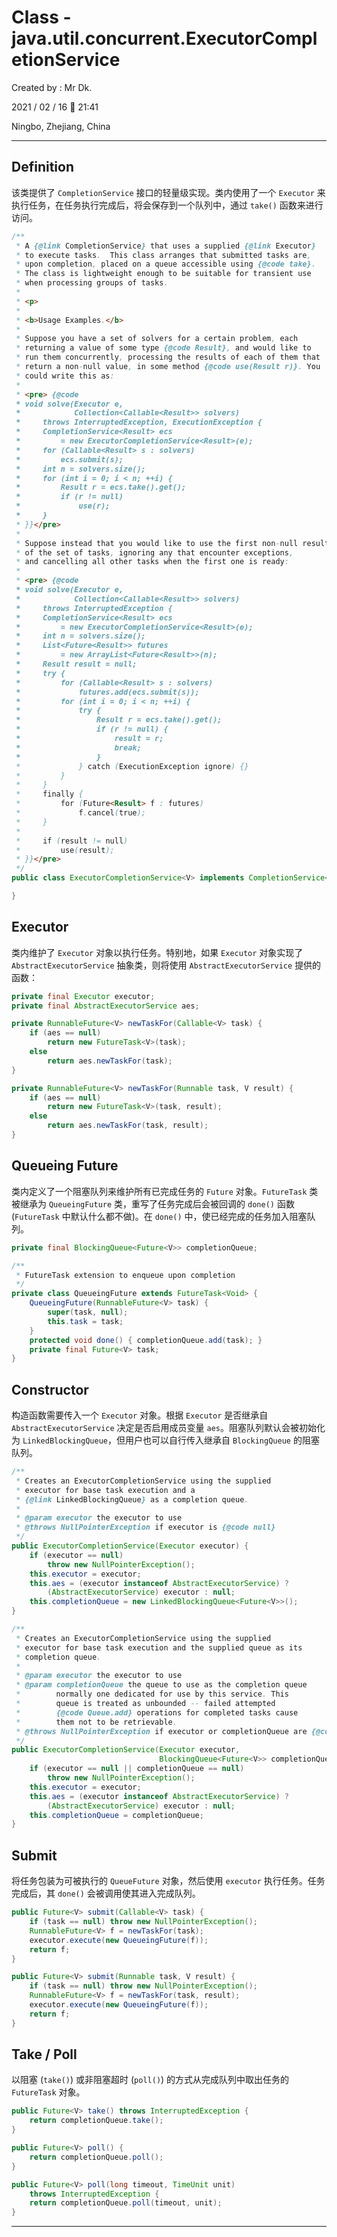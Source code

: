 # Class - java.util.concurrent.ExecutorCompletionService

Created by : Mr Dk.

2021 / 02 / 16 🧧 21:41

Ningbo, Zhejiang, China

---

## Definition

该类提供了 `CompletionService` 接口的轻量级实现。类内使用了一个 `Executor` 来执行任务，在任务执行完成后，将会保存到一个队列中，通过 `take()` 函数来进行访问。

```java
/**
 * A {@link CompletionService} that uses a supplied {@link Executor}
 * to execute tasks.  This class arranges that submitted tasks are,
 * upon completion, placed on a queue accessible using {@code take}.
 * The class is lightweight enough to be suitable for transient use
 * when processing groups of tasks.
 *
 * <p>
 *
 * <b>Usage Examples.</b>
 *
 * Suppose you have a set of solvers for a certain problem, each
 * returning a value of some type {@code Result}, and would like to
 * run them concurrently, processing the results of each of them that
 * return a non-null value, in some method {@code use(Result r)}. You
 * could write this as:
 *
 * <pre> {@code
 * void solve(Executor e,
 *            Collection<Callable<Result>> solvers)
 *     throws InterruptedException, ExecutionException {
 *     CompletionService<Result> ecs
 *         = new ExecutorCompletionService<Result>(e);
 *     for (Callable<Result> s : solvers)
 *         ecs.submit(s);
 *     int n = solvers.size();
 *     for (int i = 0; i < n; ++i) {
 *         Result r = ecs.take().get();
 *         if (r != null)
 *             use(r);
 *     }
 * }}</pre>
 *
 * Suppose instead that you would like to use the first non-null result
 * of the set of tasks, ignoring any that encounter exceptions,
 * and cancelling all other tasks when the first one is ready:
 *
 * <pre> {@code
 * void solve(Executor e,
 *            Collection<Callable<Result>> solvers)
 *     throws InterruptedException {
 *     CompletionService<Result> ecs
 *         = new ExecutorCompletionService<Result>(e);
 *     int n = solvers.size();
 *     List<Future<Result>> futures
 *         = new ArrayList<Future<Result>>(n);
 *     Result result = null;
 *     try {
 *         for (Callable<Result> s : solvers)
 *             futures.add(ecs.submit(s));
 *         for (int i = 0; i < n; ++i) {
 *             try {
 *                 Result r = ecs.take().get();
 *                 if (r != null) {
 *                     result = r;
 *                     break;
 *                 }
 *             } catch (ExecutionException ignore) {}
 *         }
 *     }
 *     finally {
 *         for (Future<Result> f : futures)
 *             f.cancel(true);
 *     }
 *
 *     if (result != null)
 *         use(result);
 * }}</pre>
 */
public class ExecutorCompletionService<V> implements CompletionService<V> {

}
```

## Executor

类内维护了 `Executor` 对象以执行任务。特别地，如果 `Executor` 对象实现了 `AbstractExecutorService` 抽象类，则将使用 `AbstractExecutorService` 提供的函数：

```java
private final Executor executor;
private final AbstractExecutorService aes;

private RunnableFuture<V> newTaskFor(Callable<V> task) {
    if (aes == null)
        return new FutureTask<V>(task);
    else
        return aes.newTaskFor(task);
}

private RunnableFuture<V> newTaskFor(Runnable task, V result) {
    if (aes == null)
        return new FutureTask<V>(task, result);
    else
        return aes.newTaskFor(task, result);
}
```

## Queueing Future

类内定义了一个阻塞队列来维护所有已完成任务的 `Future` 对象。`FutureTask` 类被继承为 `QueueingFuture` 类，重写了任务完成后会被回调的 `done()` 函数 (`FutureTask` 中默认什么都不做)。在 `done()` 中，使已经完成的任务加入阻塞队列。

```java
private final BlockingQueue<Future<V>> completionQueue;

/**
 * FutureTask extension to enqueue upon completion
 */
private class QueueingFuture extends FutureTask<Void> {
    QueueingFuture(RunnableFuture<V> task) {
        super(task, null);
        this.task = task;
    }
    protected void done() { completionQueue.add(task); }
    private final Future<V> task;
}
```

## Constructor

构造函数需要传入一个 `Executor` 对象。根据 `Executor` 是否继承自 `AbstractExecutorService` 决定是否启用成员变量 `aes`。阻塞队列默认会被初始化为 `LinkedBlockingQueue`，但用户也可以自行传入继承自 `BlockingQueue` 的阻塞队列。

```java
/**
 * Creates an ExecutorCompletionService using the supplied
 * executor for base task execution and a
 * {@link LinkedBlockingQueue} as a completion queue.
 *
 * @param executor the executor to use
 * @throws NullPointerException if executor is {@code null}
 */
public ExecutorCompletionService(Executor executor) {
    if (executor == null)
        throw new NullPointerException();
    this.executor = executor;
    this.aes = (executor instanceof AbstractExecutorService) ?
        (AbstractExecutorService) executor : null;
    this.completionQueue = new LinkedBlockingQueue<Future<V>>();
}

/**
 * Creates an ExecutorCompletionService using the supplied
 * executor for base task execution and the supplied queue as its
 * completion queue.
 *
 * @param executor the executor to use
 * @param completionQueue the queue to use as the completion queue
 *        normally one dedicated for use by this service. This
 *        queue is treated as unbounded -- failed attempted
 *        {@code Queue.add} operations for completed tasks cause
 *        them not to be retrievable.
 * @throws NullPointerException if executor or completionQueue are {@code null}
 */
public ExecutorCompletionService(Executor executor,
                                 BlockingQueue<Future<V>> completionQueue) {
    if (executor == null || completionQueue == null)
        throw new NullPointerException();
    this.executor = executor;
    this.aes = (executor instanceof AbstractExecutorService) ?
        (AbstractExecutorService) executor : null;
    this.completionQueue = completionQueue;
}
```

## Submit

将任务包装为可被执行的 `QueueFuture` 对象，然后使用 `executor` 执行任务。任务完成后，其 `done()` 会被调用使其进入完成队列。

```java
public Future<V> submit(Callable<V> task) {
    if (task == null) throw new NullPointerException();
    RunnableFuture<V> f = newTaskFor(task);
    executor.execute(new QueueingFuture(f));
    return f;
}

public Future<V> submit(Runnable task, V result) {
    if (task == null) throw new NullPointerException();
    RunnableFuture<V> f = newTaskFor(task, result);
    executor.execute(new QueueingFuture(f));
    return f;
}
```

## Take / Poll

以阻塞 (`take()`) 或非阻塞超时 (`poll()`) 的方式从完成队列中取出任务的 `FutureTask` 对象。

```java
public Future<V> take() throws InterruptedException {
    return completionQueue.take();
}

public Future<V> poll() {
    return completionQueue.poll();
}

public Future<V> poll(long timeout, TimeUnit unit)
    throws InterruptedException {
    return completionQueue.poll(timeout, unit);
}
```

---

